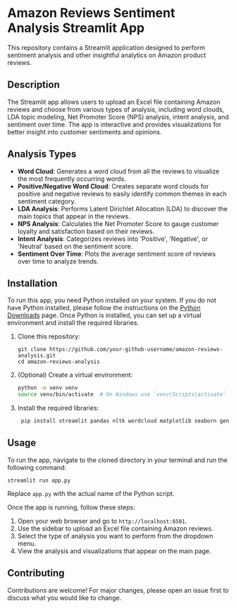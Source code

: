 # Amazon Reviews Sentiment Analysis Streamlit App

This repository contains a Streamlit application designed to perform sentiment analysis and other insightful analytics on Amazon product reviews.

## Description

The Streamlit app allows users to upload an Excel file containing Amazon reviews and choose from various types of analysis, including word clouds, LDA topic modeling, Net Promoter Score (NPS) analysis, intent analysis, and sentiment over time. The app is interactive and provides visualizations for better insight into customer sentiments and opinions.

## Analysis Types

- **Word Cloud**: Generates a word cloud from all the reviews to visualize the most frequently occurring words.
- **Positive/Negative Word Cloud**: Creates separate word clouds for positive and negative reviews to easily identify common themes in each sentiment category.
- **LDA Analysis**: Performs Latent Dirichlet Allocation (LDA) to discover the main topics that appear in the reviews.
- **NPS Analysis**: Calculates the Net Promoter Score to gauge customer loyalty and satisfaction based on their reviews.
- **Intent Analysis**: Categorizes reviews into 'Positive', 'Negative', or 'Neutral' based on the sentiment score.
- **Sentiment Over Time**: Plots the average sentiment score of reviews over time to analyze trends.


## Installation

To run this app, you need Python installed on your system. If you do not have Python installed, please follow the instructions on the [Python Downloads](https://www.python.org/downloads/) page. Once Python is installed, you can set up a virtual environment and install the required libraries.

1. Clone this repository:

    ```
    git clone https://github.com/your-github-username/amazon-reviews-analysis.git
    cd amazon-reviews-analysis
    ```

2. (Optional) Create a virtual environment:

    ```bash
    python -m venv venv
    source venv/bin/activate  # On Windows use `venv\Scripts\activate`
    ```

3. Install the required libraries:

    ```bash
     pip install streamlit pandas nltk wordcloud matplotlib seaborn gensim pyLDAvis scikit-learn transformers numpy Pillow tensorflow torch==2.1.0 torchvision==0.16.0 openpyxl
    ```

## Usage

To run the app, navigate to the cloned directory in your terminal and run the following command:

    
    streamlit run app.py
    

Replace `app.py` with the actual name of the Python script.

Once the app is running, follow these steps:

1. Open your web browser and go to `http://localhost:8501`.
2. Use the sidebar to upload an Excel file containing Amazon reviews.
3. Select the type of analysis you want to perform from the dropdown menu.
4. View the analysis and visualizations that appear on the main page.


## Contributing

Contributions are welcome! For major changes, please open an issue first to discuss what you would like to change.

